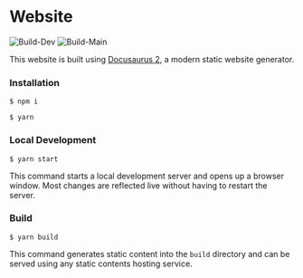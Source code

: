 # Website

![Build-Dev](https://github.com/WhCraftMC/Docs/actions/workflows/dev-build/badge.svg)
![Build-Main](https://github.com/WhCraftMC/Docs/actions/workflows/main-build/badge.svg)

This website is built using [Docusaurus 2](https://docusaurus.io/), a modern static website generator.

### Installation

```
$ npm i
```

```
$ yarn
```

### Local Development

```
$ yarn start
```

This command starts a local development server and opens up a browser window. Most changes are reflected live without having to restart the server.

### Build

```
$ yarn build
```

This command generates static content into the `build` directory and can be served using any static contents hosting service.